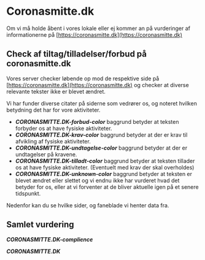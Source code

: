 # Coronasmitte.dk

Om vi må holde åbent i vores lokale eller ej kommer an på vurderinger af informationerne på [https://coronasmitte.dk](https://coronasmitte.dk)

## Check af tiltag/tilladelser/forbud på coronasmitte.dk

Vores server checker løbende op mod de respektive side på [https://coronasmitte.dk](https://coronasmitte.dk) og checker at diverse relevante tekster ikke er blevet ændret.

Vi har funder diverse citater på siderne som vedrører os, og noteret hvilken betydning det har for vore aktiviteter.

 * *****CORONASMITTE.DK-forbud-color*****     baggrund betyder at teksten forbyder os at have fysiske aktiviteter.
 * *****CORONASMITTE.DK-krav-color*****       baggrund betyder at der er krav til afvikling af fysiske aktiviteter.
 * *****CORONASMITTE.DK-undtagelse-color***** baggrund betyder at der er undtagelser på kravene.
 * *****CORONASMITTE.DK-tilladt-color*****    baggrund betyder at teksten tillader os at have fysiske aktiviteter. (Eventuelt med krav der skal overholdes)
 * *****CORONASMITTE.DK-unknown-color*****    baggrund betyder at teksten er blevet ændret eller slettet og vi endnu ikke har vurderet hvad det betyder for os, eller at vi forventer at de bliver aktuelle igen på et senere tidspunkt.

Nedenfor kan du se hvilke sider, og faneblade vi henter data fra.
 
## Samlet vurdering
*****CORONASMITTE.DK-complience*****

*****CORONASMITTE.DK*****
